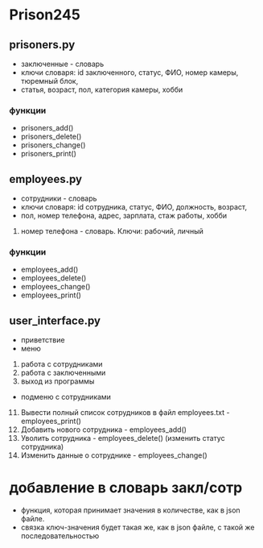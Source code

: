 # Prison245

## prisoners.py

* заключенные - словарь
* ключи словаря: id заключенного, статус, ФИО, номер камеры, тюремный блок,
* статья, возраст, пол, категория камеры, хобби

### функции

* prisoners_add()
* prisoners_delete()
* prisoners_change()
* prisoners_print()

## employees.py

* сотрудники - словарь
* ключи словаря: id сотрудника, статус, ФИО, должность, возраст,
* пол, номер телефона, адрес, зарплата, стаж работы, хобби

1. номер телефона - словарь. Ключи: рабочий, личный

### функции

* employees_add()
* employees_delete()
* employees_change()
* employees_print()

## user_interface.py

* приветствие
* меню

1. работа с сотрудниками
2. работа с заключенными
3. выход из программы

* подменю с сотрудниками

11. Вывести полный список сотрудников в файл employees.txt - employees_print()
12. Добавить нового сотрудника - employees_add()
13. Уволить сотрудника - employees_delete() (изменить статус сотрудника)
14. Изменить данные о сотруднике - employees_change()


# добавление в словарь закл/сотр
* функция, которая принимает значения в количестве, как в json файле.
* связка ключ-значения будет такая же, как в json файле, с такой же последовательностью